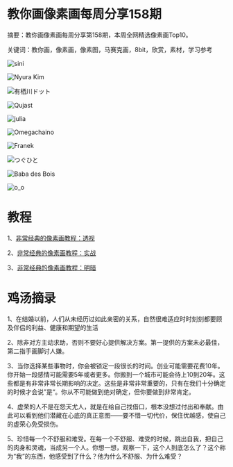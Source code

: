 # 教你画像素画每周分享158期

摘要：教你画像素画每周分享第158期，本周全网精选像素画Top10。

关键词：教你画，像素画，像素图，马赛克画，8bit，欣赏，素材，学习参考

![sini](https://tva1.sinaimg.cn/large/008i3skNgy1gwl8awzh67j30eg0egdg6.jpg)

![Nyura Kim](https://tva1.sinaimg.cn/large/008i3skNgy1gwl8b4gutwj30iw0iwq4l.jpg)

![有栖川ドット](https://tva1.sinaimg.cn/large/008i3skNgy1gwl8b2mcy6j30xc0irjv3.jpg)

![Qujast](https://tva1.sinaimg.cn/large/008i3skNgy1gwl8laep18j30u00k00z1.jpg)

![julia](https://tva1.sinaimg.cn/large/008i3skNgy1gwl8b1p92mj30e90h9q4j.jpg)

![Omegachaino](https://tva1.sinaimg.cn/large/008i3skNgy1gwl8b5em6tj30iw0iwta8.jpg)

![Franek](https://tva1.sinaimg.cn/large/008i3skNgy1gwl8azxnwxj30gw0mgt9m.jpg)

![つぐひと](https://tva1.sinaimg.cn/large/008i3skNgy1gwl8ljmu6aj30u00u00xb.jpg)

![Baba des Bois](https://tva1.sinaimg.cn/large/008i3skNgy1gwl8b3kaagj30go0goabk.jpg)

![o_o](https://tva1.sinaimg.cn/large/008i3skNgy1gwl8b0qkrqj30fc0bk74g.jpg)

# 教程

1、[非常经典的像素画教程：透视](https://mp.weixin.qq.com/s/nFpqd8p5Gd1i3BwSl2QUoA)

2、[非常经典的像素画教程：实战](https://mp.weixin.qq.com/s/Uy6lPR43abAL3IS2Ls_Gnw)

3、[非常经典的像素画教程：明暗](https://mp.weixin.qq.com/s/cMc0Jd2RG9uBodl4CwFLsg)

# 鸡汤摘录

1、在结婚以前，人们从未经历过如此亲密的关系，自然很难适应时时刻刻都要顾及伴侣的利益、健康和期望的生活

2、除非对方主动求助，否则不要好心提供解决方案。第一提供的方案未必最佳，第二指手画脚讨人嫌。

3、当你选择某些事物时，你会被锁定一段很长的时间。创业可能需要花费10年。你开始一段感情可能需要5年或者更多。你搬到一个城市可能会待上10到20年。这些都是有非常非常长期影响的决定。这些是非常非常重要的，只有在我们十分确定的时候才会说”是“。你从不可能做到绝对确定，但你要做到非常肯定。

4、虚荣的人不是在怨天尤人，就是在给自己找借口，根本没想过付出和奉献。由此可以看到他们潜藏在心底的真正意图——要不惜一切代价，保住优越感，使自己的虚荣心免受损伤。

5、珍惜每一个不舒服和难受。在每一个不舒服、难受的时候，跳出自我，把自己的肉身和灵魂，当成另一个人。你想一想，观察一下，这个人到底怎么了？这个称为“我”的东西，他感受到了什么？他为什么不舒服、为什么难受？